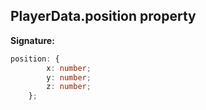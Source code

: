 
## PlayerData.position property

**Signature:**

```typescript
position: {
        x: number;
        y: number;
        z: number;
    };
```
